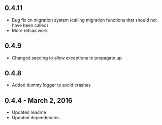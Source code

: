 0.4.11
------
- Bug fix on migration system (calling migration functions that should not have been called)
- More refcas work

0.4.9
-----
- Changed seeding to allow exceptions to propagate up

0.4.8
-----
- Added dummy logger to avoid crashes


0.4.4 - March 2, 2016
---------------------
- Updated readme
- Updated dependencies
